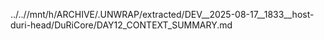 ../..//mnt/h/ARCHIVE/.UNWRAP/extracted/DEV__2025-08-17__1833__host-duri-head/DuRiCore/DAY12_CONTEXT_SUMMARY.md